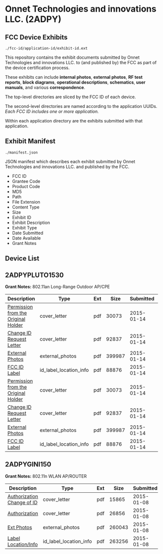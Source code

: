 # Onnet Technologies and innovations LLC. (2ADPY)
## FCC Device Exhibits

```
./fcc-id/application-id/exhibit-id.ext
```

This repository contains the exhibit documents submitted by Onnet Technologies and innovations LLC. to (and published by) the FCC as part of the device certification process.

These exhibits can include **internal photos**, **external photos**, **RF test reports**, **block diagrams**, **operational descriptions**, **schematics**, **user manuals**, and various **correspondence**.

The top-level directories are sliced by the FCC ID of each device.

The second-level directories are named according to the application UUIDs. *Each FCC ID includes one or more application.*

Within each application directory are the exhibits submitted with that application. 

## Exhibit Manifest

```
./manifest.json
```

JSON manifest which describes each exhibit submitted by Onnet Technologies and innovations LLC. and published by the FCC.

- FCC ID
- Grantee Code
- Product Code
- MD5
- Path
- File Extension
- Content Type
- Size
- Exhibit ID
- Exhibit Description
- Exhibit Type
- Date Submitted
- Date Available
- Grant Notes

## Device List
## 2ADPYPLUTO1530
**Grant Notes:** 802.11an Long-Range Outdoor AP/CPE

| Description | Type | Ext | Size | Submitted | Available |
| ----------- | ---- | --- | ---- | --------- | --------- |
| [Permission from the Original Holder](2ADPYPLUTO1530/811eaf979e81545c7779d6cf12b4b9cc/2500075.pdf) | cover_letter | pdf | 30073 | 2015-01-14 | 2015-01-14 |
| [Change ID Request Letter](2ADPYPLUTO1530/811eaf979e81545c7779d6cf12b4b9cc/2500076.pdf) | cover_letter | pdf | 92837 | 2015-01-14 | 2015-01-14 |
| [External Photos](2ADPYPLUTO1530/811eaf979e81545c7779d6cf12b4b9cc/2500077.pdf) | external_photos | pdf | 399987 | 2015-01-14 | 2015-01-14 |
| [FCC ID Label](2ADPYPLUTO1530/811eaf979e81545c7779d6cf12b4b9cc/2500078.pdf) | id_label_location_info | pdf | 88876 | 2015-01-14 | 2015-01-14 |
| [Permission from the Original Holder](2ADPYPLUTO1530/3d141d8265be31dc88aff2563525ba93/2500075.pdf) | cover_letter | pdf | 30073 | 2015-01-14 | 2015-01-14 |
| [Change ID Request Letter](2ADPYPLUTO1530/3d141d8265be31dc88aff2563525ba93/2500076.pdf) | cover_letter | pdf | 92837 | 2015-01-14 | 2015-01-14 |
| [External Photos](2ADPYPLUTO1530/3d141d8265be31dc88aff2563525ba93/2500077.pdf) | external_photos | pdf | 399987 | 2015-01-14 | 2015-01-14 |
| [FCC ID Label](2ADPYPLUTO1530/3d141d8265be31dc88aff2563525ba93/2500078.pdf) | id_label_location_info | pdf | 88876 | 2015-01-14 | 2015-01-14 |
## 2ADPYGINI150
**Grant Notes:** 802.11n WLAN AP/ROUTER

| Description | Type | Ext | Size | Submitted | Available |
| ----------- | ---- | --- | ---- | --------- | --------- |
| [Authorization Change of ID](2ADPYGINI150/c6177fb5fcecdd300dae689771659508/2494794.pdf) | cover_letter | pdf | 15865 | 2015-01-08 | 2015-01-08 |
| [Authorization](2ADPYGINI150/c6177fb5fcecdd300dae689771659508/2494797.pdf) | cover_letter | pdf | 26856 | 2015-01-08 | 2015-01-08 |
| [Ext Photos](2ADPYGINI150/c6177fb5fcecdd300dae689771659508/2494795.pdf) | external_photos | pdf | 260043 | 2015-01-08 | 2015-01-08 |
| [Label Location/Info](2ADPYGINI150/c6177fb5fcecdd300dae689771659508/2494796.pdf) | id_label_location_info | pdf | 263256 | 2015-01-08 | 2015-01-08 |
